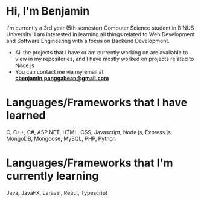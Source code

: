# Hi, I'm Benjamin
I'm currently a 3rd year (5th semester) Computer Science student in BINUS University. I am interested in learning all things related to Web Development and Software Engineering with a focus on Backend Development. 
- All the projects that I have or am currently working on are available to view in my repositories, and I have mostly worked on projects related to Node.js
- You can contact me via my email at **cbenjamin.panggabean@gmail.com**

# Languages/Frameworks that I have learned
C, C++, C#, ASP.NET, HTML, CSS, Javascript, Node.js, Express.js, MongoDB, Mongoose, MySQL, PHP, Python

# Languages/Frameworks that I'm currently learning
Java, JavaFX, Laravel, React, Typescript

<!--
**nytrify/nytrify** is a ✨ _special_ ✨ repository because its `README.md` (this file) appears on your GitHub profile.

Here are some ideas to get you started:

- 🔭 I’m currently working on ...
- 🌱 I’m currently learning ...
- 👯 I’m looking to collaborate on ...
- 🤔 I’m looking for help with ...
- 💬 Ask me about ...
- 📫 How to reach me: ...
- 😄 Pronouns: ...
- ⚡ Fun fact: ...
-->
